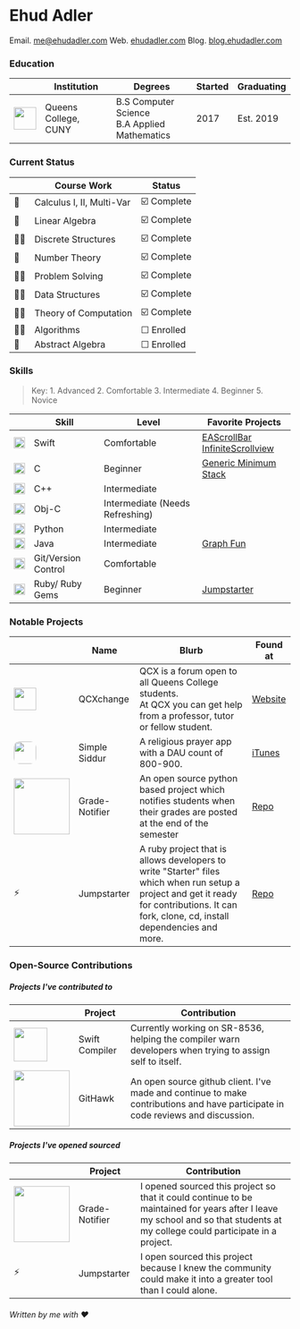 # Ehud Adler 
Email. [me@ehudadler.com](me@ehudadler.com)
Web. [ehudadler.com](http://www.ehudadler.com)
Blog. [blog.ehudadler.com](http://www.blog.ehudadler.com)

### Education

|   |Institution |Degrees|Started|Graduating|
|---|---|---|---|---|
|<img src="https://specials-images.forbesimg.com/imageserve/55ae8644e4b05c2c343212e5/300x300.jpg?fit=scale&background=000000" width="40"> | Queens College, CUNY | B.S Computer Science<br> B.A Applied Mathematics|2017| Est. 2019|


### Current Status
|   | Course Work | Status |
|---|---|---|
|🔢| Calculus I, II, Multi-Var | ☑️ Complete |
|🔢| Linear Algebra | ☑️ Complete |
|👨‍💻| Discrete Structures | ☑️ Complete |
|🔢| Number Theory |  ☑️ Complete |
|👨‍💻| Problem Solving |  ☑️ Complete |
|👨‍💻| Data Structures |  ☑️ Complete |
|👨‍💻| Theory  of  Computation | ☑️ Complete |
|👨‍💻| Algorithms | ☐ Enrolled |
|🔢| Abstract Algebra  | ☐ Enrolled |


### Skills

> Key: 1. Advanced 2. Comfortable 3. Intermediate 4. Beginner 5. Novice

|   | Skill | Level | Favorite Projects |
|---|---|---|---|
|<img src="https://www.shareicon.net/download/2016/07/08/117368_apple_512x512.png" width="20">| Swift | Comfortable | [EAScrollBar]() <br> [InfiniteScrollview]()
|<img src="https://png.icons8.com/color/1600/c-programming" width="20">| C | Beginner | [Generic Minimum Stack](https://github.com/Huddie/Portfolio/tree/master/Interview%20Qs/Stacks/Minimum%20Stack) |
|<img src="http://cdn.marketplaceimages.windowsphone.com/v8/images/670f811e-81e5-4f39-8422-b0cf1b3e5587?imageType=ws_icon_large" width="20" height="20">| C++ | Intermediate | 
|<img src="http://is4.mzstatic.com/image/thumb/Purple6/v4/7a/db/f9/7adbf954-ea5f-71dc-f276-64e8c451e35b/source/1024x1024sr.jpg" width="20">| Obj-C | Intermediate (Needs Refreshing) |
|<img src="http://icons.iconarchive.com/icons/cornmanthe3rd/plex/512/Other-python-icon.png" width="20">| Python | Intermediate |
|<img src="https://image.flaticon.com/icons/svg/226/226777.svg" width="20">| Java | Intermediate | [Graph Fun]()
|<img src="http://git-scm.com/images/logos/downloads/Git-Icon-1788C.png" width="20">| Git/Version Control | Comfortable |
|<img src="https://rebornix.gallerycdn.vsassets.io/extensions/rebornix/ruby/0.16.0/1516899074910/Microsoft.VisualStudio.Services.Icons.Default" width="20">| Ruby/ Ruby Gems | Beginner | [Jumpstarter](https://github.com/Huddie/Jumpstarter) |

### Notable Projects

|   | Name | Blurb | Found at | 
|---|---|---|---|
|<img src="https://qcxchange.com/uploads/default/original/1X/aac024e7689e55738dd2004eaf80790b815d1c83.png" width="40">| QCXchange | QCX is a forum open to all Queens College students.<br> At QCX you can get help from a professor, tutor or fellow student. | [Website](https://qcxchange.com)
|<img style="border-radius: 10px;overflow=hidden" src="https://github.com/Huddie/Siddur/blob/master/Siddur/UI/GenericAppIcon/AppIcon.jpg" width="40">| Simple Siddur | A religious prayer app with a DAU count of 800-900. | [iTunes](https://itunes.apple.com/us/app/simple-siddur/id792359433)
| <img src="http://www.ogeecheeriverkeeper.org/wp-content/uploads/2016/03/report-card-worry1-820x687.gif" width=100>| Grade-Notifier | An open source python based project which notifies students when their grades are posted at the end of the semester | [Repo](https://github.com/Huddie/Grade-Notifier) |
| ⚡️| Jumpstarter | A ruby project that is allows developers to write "Starter" files which when run setup a project and get it ready for contributions. It can fork, clone, cd, install dependencies and more. | [Repo](https://github.com/Huddie/Jumpstarter) |

### Open-Source Contributions

##### Projects I've contributed to

|   | Project | Contribution |
|---|---|---|
|<img src="https://www.shareicon.net/download/2016/07/08/117368_apple_512x512.png" width="60">| Swift Compiler |  Currently working on SR-8536, helping the compiler warn developers when trying to assign self to itself.|<img style="border-radius: 10px;overflow=hidden" src="https://github.com/Huddie/Siddur/blob/master/Siddur/UI/GenericAppIcon/AppIcon.jpg" width="40">| Simple Siddur | A religious prayer app with a DAU count of 800-900. 
| <img src="https://github.com/GitHawkApp/GitHawk/raw/master/Resources/Assets.xcassets/splash.imageset/splash%403x.png" width=100>| GitHawk| An open source github client. I've made and continue to make contributions and have participate in code reviews and discussion. 

##### Projects I've opened sourced

|   | Project | Contribution |
|---|---|---|
| <img src="https://github.com/Huddie/Grade-Notifier/raw/master/Assets/GN-Logo.png" width=100>| Grade-Notifier| I opened sourced this project so that it could continue to be maintained for years after I leave my school and so that students at my college could participate in a project. |
| ⚡️| Jumpstarter | I open sourced this project because I knew the community could make it into a greater tool than I could alone.

###### Written by me with ❤️
